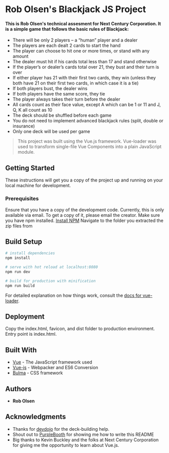 # Rob Olsen's Blackjack JS Project
#### This is Rob Olsen's technical assesment for Next Century Corporation.  It is a simple game that follows the basic rules of Blackjack:
* There will be only 2 players – a “human” player and a dealer
* The players are each dealt 2 cards to start the hand
* The player can choose to hit one or more times, or stand with any amount
* The dealer must hit if his cards total less than 17 and stand otherwise
* If the player’s or dealer’s cards total over 21, they bust and their turn is over
* If either player has 21 with their first two cards, they win (unless they both have 21 on their first two cards, in which case it is a tie)
* If both players bust, the dealer wins
* If both players have the same score, they tie
* The player always takes their turn before the dealer
* All cards count as their face value, except A which can be 1 or 11 and J, Q, K all count as 10
* The deck should be shuffled before each game
* You do not need to implement advanced blackjack rules (split, double or insurance)
* Only one deck will be used per game

> This project was built using the Vue.js framework.  Vue-loader was used to transform single-file Vue Components into a plain JavaScript module.

## Getting Started

These instructions will get you a copy of the project up and running on your local machine for development.

### Prerequisites
Ensure that you have a copy of the development code.  Currently, this is only available via email.  To get a copy of it, please email the creator.
Make sure you have npm installed.
[Install NPM](https://www.npmjs.com/get-npm)
Navigate to the folder you extracted the zip files from

## Build Setup


``` bash
# install dependencies
npm install

# serve with hot reload at localhost:8080
npm run dev

# build for production with minification
npm run build
```

For detailed explanation on how things work, consult the [docs for vue-loader](http://vuejs.github.io/vue-loader).

## Deployment

Copy the index.html, favicon, and dist folder to production environment.  Entry point is index.html.

## Built With

* [Vue](https://vuejs.org/) - The JavaScript framework used
* [Vue-js](https://vue-loader.vuejs.org/en/) - Webpacker and ES6 Conversion
* [Bulma](https://bulma.io/) - CSS framework

## Authors

* **Rob Olsen** 


## Acknowledgments

* Thanks for [devdojo](https://devdojo.com/blog/tutorials/create-a-deck-of-cards-in-javascript) for the deck-building help.
* Shout out to [PurpleBooth](https://gist.github.com/PurpleBooth/109311bb0361f32d87a2) for showing me how to write this README
* Big thanks to Kevin Buckley and the folks at Next Century Corporation for giving me the opportunity to learn about Vue.js.
